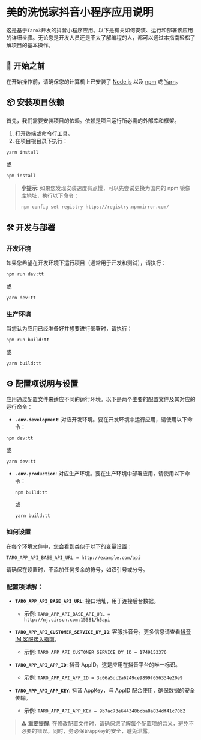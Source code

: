 # 美的洗悦家抖音小程序应用说明

这是基于`Taro3`开发的抖音小程序应用。以下是有关如何安装、运行和部署该应用的详细步骤。无论您是开发人员还是不太了解编程的人，都可以通过本指南轻松了解项目的基本操作。

## 🚀 开始之前

在开始操作前，请确保您的计算机上已安装了 [Node.js](https://nodejs.org/) 以及 [npm](https://www.npmjs.com/) 或 [Yarn](https://yarnpkg.com/)。

## 📦 安装项目依赖

首先，我们需要安装项目的依赖。依赖是项目运行所必需的外部库和框架。

1. 打开终端或命令行工具。
2. 在项目根目录下执行：

```bash
yarn install
```

或

```bash
npm install
```

> **小提示**: 如果您发现安装速度有点慢，可以先尝试更换为国内的 npm 镜像库地址，执行以下命令：
>
> ```bash
> npm config set registry https://registry.npmmirror.com/
> ```

## 🛠 开发与部署

### 开发环境

如果您希望在开发环境下运行项目（通常用于开发和测试），请执行：

```bash
npm run dev:tt
```

或

```bash
yarn dev:tt
```

### 生产环境

当您认为应用已经准备好并想要进行部署时，请执行：

```bash
npm run build:tt
```

或

```bash
yarn build:tt
```

## ⚙️ 配置项说明与设置

应用通过配置文件来适应不同的运行环境。以下是两个主要的配置文件及其对应的运行命令：

- **`.env.development`**: 对应开发环境。要在开发环境中运行应用，请使用以下命令：

```
npm dev:tt
```

或

```
yarn dev:tt
```

- **`.env.production`**: 对应生产环境。要在生产环境中部署应用，请使用以下命令：
  ```
  npm build:tt
  ```
  或
  ```
  yarn build:tt
  ```

### 如何设置

在每个环境文件中，您会看到类似于以下的变量设置：

```
TARO_APP_API_BASE_API_URL = http://example.com/api
```

请确保在设置时，不添加任何多余的符号，如双引号或分号。

### 配置项详解：

- **`TARO_APP_API_BASE_API_URL`**: 接口地址，用于连接后台数据。

  - 示例: `TARO_APP_API_BASE_API_URL = http://nj.cirscn.com:15581/h5api`

- **`TARO_APP_API_CUSTOMER_SERVICE_DY_ID`**: 客服抖音号。更多信息请查看[抖音 IM 客服接入指南](https://developer.open-douyin.com/docs/resource/zh-CN/mini-app/open-capacity/operation/customer-service/1)。

  - 示例: `TARO_APP_API_CUSTOMER_SERVICE_DY_ID = 1749153376`

- **`TARO_APP_API_APP_ID`**: 抖音 AppID，这是应用在抖音平台的唯一标识。

  - 示例: `TARO_APP_API_APP_ID = 3c06a5dc2a6249ce9899f656334e20e9`

- **`TARO_APP_API_APP_KEY`**: 抖音 AppKey，与 AppID 配合使用，确保数据的安全传输。
  - 示例: `TARO_APP_API_APP_KEY = 9b7ac73e644348bcba8a834df41c70b2`

> ⚠️ **重要提醒**: 在修改配置文件时，请确保您了解每个配置项的含义，避免不必要的错误。同时，务必保证`AppKey`的安全，避免泄露。
